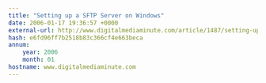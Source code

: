 ```yaml
---
title: "Setting up a SFTP Server on Windows"
date: 2006-01-17 19:36:57 +0000
external-url: http://www.digitalmediaminute.com/article/1487/setting-up-a-sftp-server-on-windows
hash: e6fd96ff7b2518b83c366cf4e663beca
annum:
    year: 2006
    month: 01
hostname: www.digitalmediaminute.com
---
```



